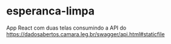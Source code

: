 # esperanca-limpa
 App React com duas telas consumindo a API do https://dadosabertos.camara.leg.br/swagger/api.html#staticfile

